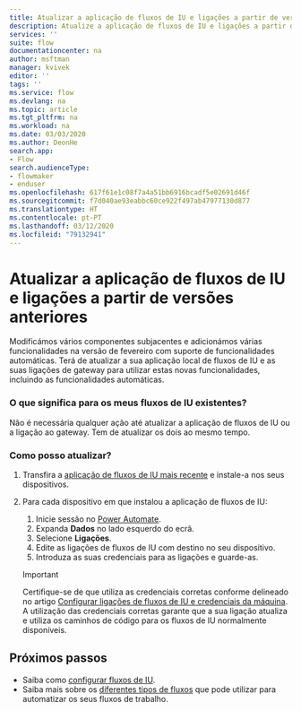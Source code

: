 ```yaml
---
title: Atualizar a aplicação de fluxos de IU e ligações a partir de versões anteriores | Microsoft Docs
description: Atualize a aplicação de fluxos de IU e ligações a partir de versões anteriores.
services: ''
suite: flow
documentationcenter: na
author: msftman
manager: kvivek
editor: ''
tags: ''
ms.service: flow
ms.devlang: na
ms.topic: article
ms.tgt_pltfrm: na
ms.workload: na
ms.date: 03/03/2020
ms.author: DeonHe
search.app:
- Flow
search.audienceType:
- flowmaker
- enduser
ms.openlocfilehash: 617f61e1c08f7a4a51bb6916bcadf5e02691d46f
ms.sourcegitcommit: f7d040ae93eabbc60ce922f497ab47977130d877
ms.translationtype: HT
ms.contentlocale: pt-PT
ms.lasthandoff: 03/12/2020
ms.locfileid: "79132941"
---
```

# <a name="upgrade-ui-flows-app-and-connections-from-previous-releases"></a>Atualizar a aplicação de fluxos de IU e ligações a partir de versões anteriores

Modificámos vários componentes subjacentes e adicionámos várias funcionalidades na versão de fevereiro com suporte de funcionalidades automáticas. Terá de atualizar a sua aplicação local de fluxos de IU e as suas ligações de gateway para utilizar estas novas funcionalidades, incluindo as funcionalidades automáticas.

### <a name="what-does-it-mean-for-my-existing-ui-flows"></a>O que significa para os meus fluxos de IU existentes?

Não é necessária qualquer ação até atualizar a aplicação de fluxos de IU ou a ligação ao gateway. Tem de atualizar os dois ao mesmo tempo.

### <a name="how-do-i-upgrade"></a>Como posso atualizar?

1.  Transfira a [aplicação de fluxos de IU mais recente](https://go.microsoft.com/fwlink/?linkid=2102613&clcid=0x409) e instale-a nos seus dispositivos.

1.  Para cada dispositivo em que instalou a aplicação de fluxos de IU:

    1. Inicie sessão no [Power Automate](https://powerautomate.microsoft.com).
    1. Expanda **Dados** no lado esquerdo do ecrã.
    1. Selecione **Ligações**.
    1. Edite as ligações de fluxos de IU com destino no seu dispositivo.
    1. Introduza as suas credenciais para as ligações e guarde-as.

    >[!IMPORTANT]
    >Certifique-se de que utiliza as credenciais corretas conforme delineado no artigo [Configurar ligações de fluxos de IU e credenciais da máquina](setup.md). A utilização das credenciais corretas garante que a sua ligação atualiza e utiliza os caminhos de código para os fluxos de IU normalmente disponíveis.

 <!-- todo      1. See (Managing UI flows app (Install, update, versions…)) for more
            details. -->

## <a name="next-steps"></a>Próximos passos

- Saiba como [configurar fluxos de IU](setup.md). 
- Saiba mais sobre os [diferentes tipos de fluxos](..\getting-started.md#types-of-flows) que pode utilizar para automatizar os seus fluxos de trabalho.


